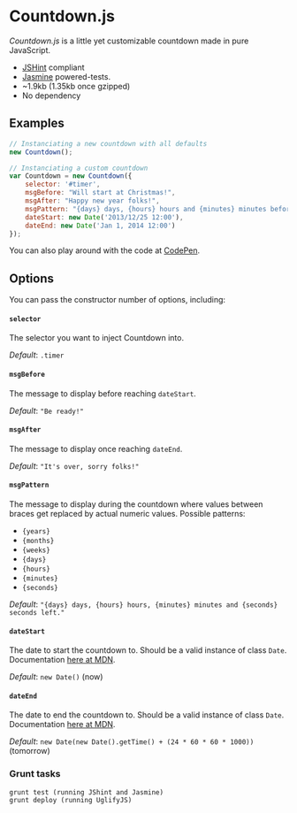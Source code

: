 Countdown.js
============

*Countdown.js* is a little yet customizable countdown made in pure JavaScript.

* [JSHint](http://www.jshint.com/) compliant 
* [Jasmine](http://pivotal.github.io/jasmine/) powered-tests. 
* ~1.9kb (1.35kb once gzipped)
* No dependency

## Examples

```javascript
// Instanciating a new countdown with all defaults
new Countdown();

// Instanciating a custom countdown
var Countdown = new Countdown({
    selector: '#timer',
    msgBefore: "Will start at Christmas!",
    msgAfter: "Happy new year folks!",
    msgPattern: "{days} days, {hours} hours and {minutes} minutes before new year!",
    dateStart: new Date('2013/12/25 12:00'),
    dateEnd: new Date('Jan 1, 2014 12:00')
});
```

You can also play around with the code at [CodePen](http://codepen.io/HugoGiraudel/pen/vCyJq).

## Options

You can pass the constructor number of options, including:

#### `selector`

The selector you want to inject Countdown into.

*Default*: `.timer`

#### `msgBefore`

The message to display before reaching `dateStart`.

*Default*: `"Be ready!"`

#### `msgAfter`

The message to display once reaching `dateEnd`.

*Default*: `"It's over, sorry folks!"`

#### `msgPattern`

The message to display during the countdown where values between braces get replaced by actual numeric values.
Possible patterns:

* `{years}`
* `{months}`
* `{weeks}`
* `{days}`
* `{hours}`
* `{minutes}`
* `{seconds}`

*Default*: `"{days} days, {hours} hours, {minutes} minutes and {seconds} seconds left."`

#### `dateStart`

The date to start the countdown to. Should be a valid instance of class `Date`. Documentation [here at MDN](https://developer.mozilla.org/en-US/docs/Web/JavaScript/Reference/Global_Objects/Date).

*Default*: `new Date()` (now)

#### `dateEnd`

The date to end the countdown to. Should be a valid instance of class `Date`. Documentation [here at MDN](https://developer.mozilla.org/en-US/docs/Web/JavaScript/Reference/Global_Objects/Date).

*Default*: `new Date(new Date().getTime() + (24 * 60 * 60 * 1000))` (tomorrow)

### Grunt tasks

```
grunt test (running JShint and Jasmine)
grunt deploy (running UglifyJS)
```